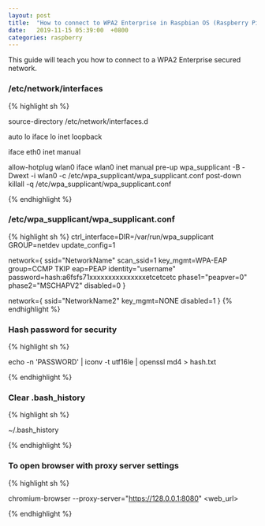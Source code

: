 ```yaml
---
layout: post
title:  "How to connect to WPA2 Enterprise in Raspbian OS (Raspberry Pi)"
date:   2019-11-15 05:39:00  +0800
categories: raspberry
---
```


This guide will teach you how to connect to a WPA2 Enterprise secured network.


### /etc/network/interfaces

{% highlight sh %}

source-directory /etc/network/interfaces.d

auto lo
iface lo inet loopback

iface eth0 inet manual

allow-hotplug wlan0
iface wlan0 inet manual
pre-up wpa_supplicant -B -Dwext -i wlan0 -c /etc/wpa_supplicant/wpa_supplicant.conf
post-down killall -q /etc/wpa_supplicant/wpa_supplicant.conf

{% endhighlight %}


### /etc/wpa_supplicant/wpa_supplicant.conf

{% highlight sh %}
ctrl_interface=DIR=/var/run/wpa_supplicant GROUP=netdev
update_config=1

network={
    ssid="NetworkName"
    scan_ssid=1
    key_mgmt=WPA-EAP
    group=CCMP TKIP
    eap=PEAP
    identity="username"
    password=hash:a6fsfs71xxxxxxxxxxxxxxxetcetcetc
    phase1="peapver=0"
    phase2="MSCHAPV2"
    disabled=0
}

network={
    ssid="NetworkName2"
    key_mgmt=NONE
    disabled=1
}
{% endhighlight %}

### Hash password for security

{% highlight sh %}

echo -n 'PASSWORD' | iconv -t utf16le | openssl md4 > hash.txt

{% endhighlight %}

### Clear .bash_history

{% highlight sh %}

~/.bash_history

{% endhighlight %}

### To open browser with proxy server settings

{% highlight sh %}

chromium-browser --proxy-server="https://128.0.0.1:8080" <web_url>

{% endhighlight %}
